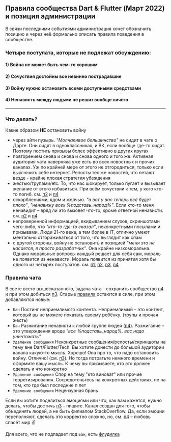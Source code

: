 ## Правила сообщества Dart & Flutter (Март 2022) и позиция администрации

В связи последними событиями администрация хочет обозначить позицию и через неё формально описать правила поведения в сообществе.  

### Четыре постулата, которые не подлежат обсуждению:
#### 1) Война не может быть чем-то хорошим
#### 2) Сочуствия достойны все невинно пострадавшие
#### 3) Войну нужно остановить всеми доступными средствами
#### 4) Ненависть между людьми не решит вообще ничего
-------
### Что делать?
Какие образом **НЕ** остановить войну
- через айти пузырь. *"Молчаливое большинство"* не сидит в чате о Дарте. Они сидят в одноклассниках, и ВК, если вообще где-то сидят. Поэтому постить призывы более эффективно в других кругах
- повторением снова и снова и снова одного и того же. Активная аудитория чата наверняка уже есть во всех новостных и прочих каналах. Уж по крайней мере от этого не отгородиться, только если выключить себе интернет. Репосты тех же новостей, что летают везде - крайне плохая стратегия убеждения
- жестью/трупами/etc. То, что нас шокирует, только пугает и вызывает желание от этого избавиться. При всём сочуствии к тем, у кого кто-то погиб. см. [п2](#2-сочуствия-достойны-все-невинно-пострадавшие) и [п4](#4-ненависть-между-людьми-не-решит-вообще-ничего)
- оскорблениями, ядом и желчью. *"а вот у вас теперь всё будет плохо"*, *"ненавижу всех %подставь_народ%"*. Если кто-то меня ненавидит – вряд ли это вызовет что-то, кроме ответной ненависти. см. [п2](#2-сочуствия-достойны-все-невинно-пострадавшие) и [п4](#4-ненависть-между-людьми-не-решит-вообще-ничего)
- непроверенной информацией, вкидыванием слухов, скриншотами чего-либо, что *"кто-то где-то сказал"*, неконкретными посылами и призывами. Люди 21-го века, а тем более в IT, отлично умеют ментально отгораживаться от того, что выглядит как спам
- с другой стороны, войну не остановить и позицией *"меня это не касается, я просто разработчик"*. Она крайне низкоморальна. Однако моральные вопросы каждый решает для себя сам, мораль не появится из ненависти. Мораль появится из принятия хотя бы одного из четырёх постулатов. см. [п1](#1-война-не-может-быть-чем-то-хорошим), [п2](#2-сочуствия-достойны-все-невинно-пострадавшие), [п3](#3-войну-нужно-остановить-всеми-доступными-средствами), [п4](#4-ненависть-между-людьми-не-решит-вообще-ничего)

### Правила чата
В свете всего вышесказанного, задача чата - сохранить сообщество [п4](#4-ненависть-между-людьми-не-решит-вообще-ничего) и при этом добиться [п3](#3-войну-нужно-остановить-всеми-доступными-средствами). Старые [правила](https://github.com/rudart/community/blob/master/chat_rules.md) остаются в силе, при этом добавляются новые:
- `Бан` Постинг неприемлимого контента. Неприемлимый – это контент, который вы не можете показать своему ребёнку. (трупы и прочая жесть)
- `Бан` Разжигание ненависти к любой группе людей ([п4](#4-ненависть-между-людьми-не-решит-вообще-ничего)). Разжигание – это утверждения вроде *"все %подставь_народ%, вас надо уничтожать"*
- `Удаление сообщения` Неконкретные сообщения/репосты/скриншоты на тему вне Dart/Flutter/Tech. Вы хотите донести до большой аудитории канала какую-то мысль. Хорошо! Она про то, что надо остановить войну. Отлично! (см. [п3](#3-войну-нужно-остановить-всеми-доступными-средствами)). Но тогда потратьте немного времени и оформите вашу мысль. К чему вы призываете, кто это должен сделать и что конкретно 
- `Удаление сообщения` Спор на тему "кто виноват" или прочие теоретизирования. Сосредоточьтесь на конкретных действиях, не на том, кто где был последние n лет
- `Удаление сообщения` Нецензурная брань

Если вы хотите поделиться эмоциями или что, как вам кажется, нужно делать, чтобы достичь [п3](#3-войну-нужно-остановить-всеми-доступными-средствами) – пишите. Канал создан для того, чтобы объединять людей, а не быть филиалом StackOverflow. Да, если эмоции переполняют, сделать это корректно сложно, но, см. [п4](#4-ненависть-между-людьми-не-решит-вообще-ничего) – любовь спасёт мир ✌️

Для всего, что не подпадает под `Бан`, есть [флудилка](https://t.me/+5JaemRp7zLQxZTZi)
